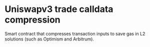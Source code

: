 # Uniswapv3 trade calldata compression

Smart contract that compresses transaction inputs to save gas in L2 solutions (such as Optimism and Arbitrum).
